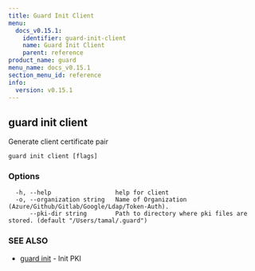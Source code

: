 ```yaml
---
title: Guard Init Client
menu:
  docs_v0.15.1:
    identifier: guard-init-client
    name: Guard Init Client
    parent: reference
product_name: guard
menu_name: docs_v0.15.1
section_menu_id: reference
info:
  version: v0.15.1
---
```


## guard init client

Generate client certificate pair

```
guard init client [flags]
```

### Options

```
  -h, --help                  help for client
  -o, --organization string   Name of Organization (Azure/Github/Gitlab/Google/Ldap/Token-Auth).
      --pki-dir string        Path to directory where pki files are stored. (default "/Users/tamal/.guard")
```

### SEE ALSO

* [guard init](/docs/v0.15.1/reference/guard_init)	 - Init PKI

